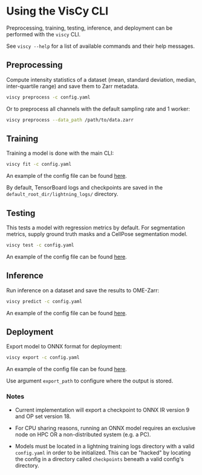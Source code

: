 # Using the VisCy CLI

Preprocessing, training, testing, inference, and deployment
can be performed with the `viscy` CLI.

See `viscy --help` for a list of available commands and their help messages.

## Preprocessing

Compute intensity statistics of a dataset
(mean, standard deviation, median, inter-quartile range)
and save them to Zarr metadata.

```sh
viscy preprocess -c config.yaml
```

Or to preprocess all channels with the default sampling rate and 1 worker:

```sh
viscy preprocess --data_path /path/to/data.zarr
```

## Training

Training a model is done with the main CLI:

```sh
viscy fit -c config.yaml
```

An example of the config file can be found [here](../examples/configs/fit_example.yml).

By default, TensorBoard logs and checkpoints are saved
in the `default_root_dir/lightning_logs/` directory.

## Testing

This tests a model with regression metrics by default.
For segmentation metrics,
supply ground truth masks and a CellPose segmentation model.

```sh
viscy test -c config.yaml
```

An example of the config file can be found [here](../examples/configs/test_example.yml).

## Inference

Run inference on a dataset and save the results to OME-Zarr:

```sh
viscy predict -c config.yaml
```

An example of the config file can be found [here](../examples/configs/predict_example.yml).

## Deployment

Export model to ONNX format for deployment:

```sh
viscy export -c config.yaml
```

An example of the config file can be found [here](../examples/configs/export_example.yml).

Use argument `export_path` to configure where the output is stored.

### Notes

* Current implementation will export a checkpoint to ONNX IR version 9
and OP set version 18.

* For CPU sharing reasons, running an ONNX model
requires an exclusive node on HPC OR a non-distributed system (e.g. a PC).

* Models must be located in a lightning training logs directory
with a valid `config.yaml` in order to be initialized.
This can be "hacked" by locating the config in a directory
called `checkpoints` beneath a valid config's directory.
